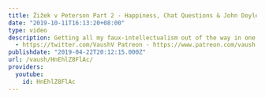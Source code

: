 ```yaml
---
title: Žižek v Peterson Part 2 - Happiness, Chat Questions & John Doyle
date: "2019-10-11T16:13:20+08:00"
type: video
description: Getting all my faux-intellectualism out of the way in one stream. Twitter
  - https://twitter.com/VaushV Patreon - https://www.patreon.com/vaush Donate - https://www.paypal.me/vaush
publishdate: "2019-04-22T20:12:15.000Z"
url: /vaush/HnEhlZ8FlAc/
providers:
  youtube:
    id: HnEhlZ8FlAc
---
```

